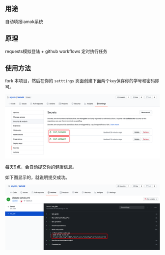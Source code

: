 ## 用途

自动填报iamok系统

## 原理

requests模拟登陆 + github workflows 定时执行任务

## 使用方法

fork 本项目，然后在你的 `setttings` 页面创建下面两个`key`保存你的学号和密码即可。

![](assets/iShot2020-07-0623.39.33.png)

每天9点，会自动提交你的健康信息。

如下图显示的，就说明提交成功。

![image-20200706235405854](assets/image-20200706235405854.png)